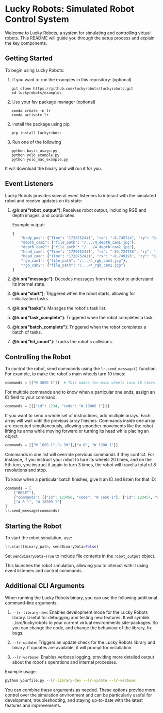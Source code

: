 # Lucky Robots: Simulated Robot Control System

Welcome to Lucky Robots, a system for simulating and controlling virtual robots. This README will guide you through the setup process and explain the key components.

## Getting Started

To begin using Lucky Robots:


1. if you want to run the examples in this repository: (optional)

```
   git clone https://github.com/luckyrobots/luckyrobots.git
   cd luckyrobots/examples
```
2. Use your fav package manager (optional)
```
   conda create -n lr
   conda activate lr
```

2. Install the package using pip:
```
   pip install luckyrobots
```

3. Run one of the following
```
   python basic_usage.py 
   python yolo_example.py
   python yolo_mac_example.py
```

It will download the binary and will run it for you.

## Event Listeners

Lucky Robots provides several event listeners to interact with the simulated robot and receive updates on its state:

1. **@lr.on("robot_output")**: Receives robot output, including RGB and depth images, and coordinates.

   Example output:
   ```python
   {
       "body_pos": {"Time": "1720752411", "rx": "-0.745724", "ry": "0.430001", "rz": "0.007442", "tx": "410.410786", "ty": "292.086556", "tz": "0.190011", "file_path": "/.../4_body_pos.txt"},
       "depth_cam1": {"file_path": "/.../4_depth_cam1.jpg"},
       "depth_cam2": {"file_path": "/.../4_depth_cam2.jpg"},
       "hand_cam": {"Time": "1720752411", "rx": "-59.724758", "ry": "-89.132507", "rz": "59.738461", "tx": "425.359645", "ty": "285.063092", "tz": "19.006545", "file_path": "/.../4_hand_cam.txt"},
       "head_cam": {"Time": "1720752411", "rx": "-0.749195", "ry": "0.433544", "rz": "0.010893", "tx": "419.352843", "ty": "292.814832", "tz": "59.460736", "file_path": "/.../4_head_cam.txt"},
       "rgb_cam1": {"file_path": "/.../4_rgb_cam1.jpg"},
       "rgb_cam2": {"file_path": "/.../4_rgb_cam2.jpg"}
   }
   ```

2. **@lr.on("message")**: Decodes messages from the robot to understand its internal state.
3. **@lr.on("start")**: Triggered when the robot starts, allowing for initialization tasks.
4. **@lr.on("tasks")**: Manages the robot's task list.
5. **@lr.on("task_complete")**: Triggered when the robot completes a task.
6. **@lr.on("batch_complete")**: Triggered when the robot completes a batch of tasks.
7. **@lr.on("hit_count")**: Tracks the robot's collisions.

## Controlling the Robot

To control the robot, send commands using the `lr.send_message()` function. For example, to make the robot's main wheels turn 10 times:

```python
commands = [["W 3600 1"]]  # This makes the main wheels turn 10 times.
```

For multiple commands and to know when a particular one ends, assign an ID field to your command:

```python
commands = [[{"id": 1234, "code": "W 18000 1"}]]
```

If you want to send a whole set of instructions, add multiple arrays. Each array will wait until the previous array finishes. Commands inside one array are executed simultaneously, allowing smoother movements like the robot lifting its arms while moving forward or turning its head while placing an object. 

```python
commands = [["W 1800 1","a 30"],["a 0", "W 1800 1"]]
```

Commands in one list will override previous commands if they conflict. For instance, if you instruct your robot to turn its wheels 20 times, and on the 5th turn, you instruct it again to turn 3 times, the robot will travel a total of 8 revolutions and stop.

To know when a particular batch finishes, give it an ID and listen for that ID:

```python
commands = [
    ["RESET"],
    {"commands": [{"id": 123456, "code": "W 5650 1"}, {"id": 123457, "code": "a 30 1"}], "batchID": "123456"},
    ["A 0 1", "W 18000 1"]
]
lr.send_message(commands)
```

## Starting the Robot

To start the robot simulation, use:

```python
lr.start(binary_path, sendBinaryData=False)
```

Set `sendBinaryData=True` to include file contents in the `robot_output` object.

This launches the robot simulation, allowing you to interact with it using event listeners and control commands.

## Additional CLI Arguments

When running the Lucky Robots binary, you can use the following additional command-line arguments:

1. `--lr-library-dev`: Enables development mode for the Lucky Robots library. Useful for debugging and testing new features. It will symlink ../src/luckyrobots to your current virtual environments site-packages. So you can change the code, and change the behaviour of the library, fix bugs.

2. `--lr-update`: Triggers an update check for the Lucky Robots library and binary. If updates are available, it will prompt for installation.

3. `--lr-verbose`: Enables verbose logging, providing more detailed output about the robot's operations and internal processes.

Example usage:

```bash
python yourfile.py --lr-library-dev --lr-update --lr-verbose
```

You can combine these arguments as needed. These options provide more control over the simulation environment and can be particularly useful for development, troubleshooting, and staying up-to-date with the latest features and improvements.
